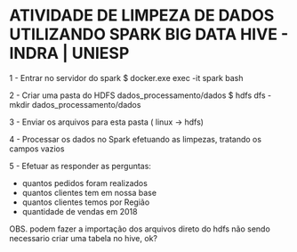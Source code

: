 # ATIVIDADE DE LIMPEZA DE DADOS UTILIZANDO SPARK BIG DATA HIVE - INDRA | UNIESP 

1 - Entrar no servidor do spark
$ docker.exe exec -it spark bash

2 - Criar uma pasta do HDFS dados_processamento/dados
$ hdfs dfs -mkdir dados_processamento/dados

3 - Enviar os arquivos para esta pasta ( linux -> hdfs)

4 - Processar os dados no Spark efetuando as limpezas, tratando os campos vazios

5 - Efetuar as responder as perguntas:

- quantos pedidos foram realizados
- quantos clientes tem em nossa base
- quantos clientes temos por Região
- quantidade de vendas em 2018

OBS. podem fazer a importação dos arquivos direto do hdfs não sendo necessario criar uma tabela no hive, ok?
